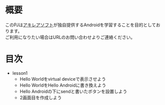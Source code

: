 # 概要
このPJは[アキレアソフト](https://achilleasoft.com)が独自提供するAndroidを学習することを目的としております。  
ご利用になりたい場合はURLのお問い合わせよりご連絡ください。

# 目次
- lesson1
  - Hello Worldをvirtual deviceで表示させよう
  - Hello WorldをHello Androidに書き換えよう
  - Hello Androidの下にsendと書いたボタンを設置しよう
  - 2画面目を作成しよう
